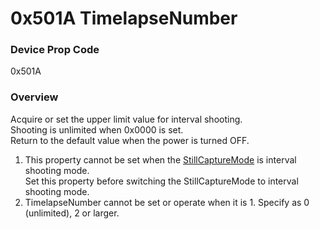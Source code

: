 # 0x501A TimelapseNumber

### Device Prop Code

0x501A

### Overview

Acquire or set the upper limit value for interval shooting.   
Shooting is unlimited when 0x0000 is set.  
Return to the default value when the power is turned OFF.

1. This property cannot be set when the [StillCaptureMode](still_capture_mode.md) is interval shooting mode.   
Set this property before switching the StillCaptureMode to interval shooting mode.
1. TimelapseNumber cannot be set or operate when it is 1. Specify as 0 (unlimited), 2 or larger.
